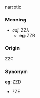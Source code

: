 narcotic
### Meaning
+ _adj_: ZZA
    + __eg__: ZZB

### Origin

ZZC

### Synonym

__eg__: ZZD

+ ZZE



